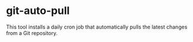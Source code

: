 # git-auto-pull
This tool installs a daily cron job that automatically pulls the latest changes from a Git repository.
